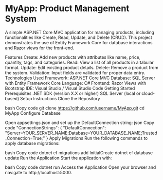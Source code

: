 
# MyApp: Product Management System
A simple ASP.NET Core MVC application for managing products, including functionalities like Create, Read, Update, and Delete (CRUD). This project demonstrates the use of Entity Framework Core for database interactions and Razor views for the front-end.

Features
Create: Add new products with attributes like name, price, quantity, tags, and categories.
Read: View a list of all products in a tabular format.
Update: Edit existing product details.
Delete: Remove a product from the system.
Validation: Input fields are validated for proper data entry.
Technologies Used
Framework: ASP.NET Core MVC
Database: SQL Server with Entity Framework Core
Language: C#
Frontend: Razor Views with Bootstrap
IDE: Visual Studio / Visual Studio Code
Getting Started
Prerequisites
.NET SDK (version X.X or higher)
SQL Server (local or cloud-based)
Setup Instructions
Clone the Repository

bash
Copy code
git clone https://github.com/username/MyApp.git
cd MyApp
Configure Database

Open appsettings.json and set up the DefaultConnection string:
json
Copy code
"ConnectionStrings": {
  "DefaultConnection": "Server=YOUR_SERVER_NAME;Database=YOUR_DATABASE_NAME;Trusted_Connection=True;"
}
Apply Migrations Run the following commands to apply database migrations:

bash
Copy code
dotnet ef migrations add InitialCreate
dotnet ef database update
Run the Application Start the application with:

bash
Copy code
dotnet run
Access the Application Open your browser and navigate to http://localhost:5000.
